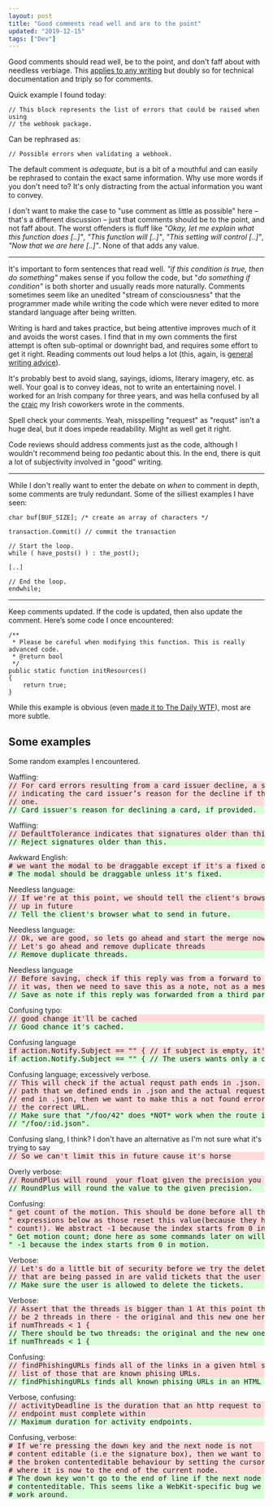 ```yaml
---
layout: post
title: "Good comments read well and are to the point"
updated: "2019-12-15"
tags: ["Dev"]
---
```


Good comments should read well, be to the point, and don't faff about with
needless verbiage. This [applies to any writing][better-writer] but doubly so
for technical documentation and triply so for comments.

Quick example I found today:

    // This block represents the list of errors that could be raised when using
    // the webhook package.

Can be rephrased as:

    // Possible errors when validating a webhook.

The default comment is *adequate*, but is a bit of a mouthful and can easily be
rephrased to contain the exact same information. Why use more words if you don't
need to? It's only distracting from the actual information you want to convey.

I don't want to make the case to "use comment as little as possible" here –
that's a different discussion – just that comments should be to the point, and
not faff about. The worst offenders is fluff like *"Okay, let me explain what
this function does [..]"*, *"This function will [..]"*, *"This setting will
control [..]"*, *"Now that we are here [..]"*. None of that adds any value.

---

It's important to form sentences that read well. *"if this condition is true,
then do something"* makes sense if you follow the code, but "*do something if
condition"* is both shorter and usually reads more naturally. Comments sometimes
seem like an unedited "stream of consciousness" that the programmer made while
writing the code which were never edited to more standard language after being
written.

Writing is hard and takes practice, but being attentive improves much of it and
avoids the worst cases. I find that in my own comments the first attempt is
often sub-optimal or downright bad, and requires some effort to get it right.
Reading comments out loud helps a lot (this, again, is [general writing
advice][read-aloud]).

It's probably best to avoid slang, sayings, idioms, literary imagery, etc. as
well. Your goal is to convey ideas, not to write an entertaining novel. I worked
for an Irish company for three years, and was hella confused by all the
[craic][craic] my Irish coworkers wrote in the comments.

Spell check your comments. Yeah, misspelling "request" as "requst" isn't a huge
deal, but it does impede readability. Might as well get it right.

Code reviews should address comments just as the code, although I wouldn't
recommend being *too* pedantic about this. In the end, there is quit a lot of
subjectivity involved in "good" writing.

---

While I don't really want to enter the debate on *when* to comment in depth,
some comments are truly redundant. Some of the silliest examples I have seen:

	char buf[BUF_SIZE]; /* create an array of characters */

<!-- -->

    transaction.Commit() // commit the transaction

<!-- -->

	// Start the loop.
	while ( have_posts() ) : the_post();

	[..]

	// End the loop.
	endwhile;

----

Keep comments updated. If the code is updated, then also update the comment.
Here’s some code I once encountered:

	/**
	 * Please be careful when modifying this function. This is really advanced code.
	 * @return bool
	 */
	public static function initResources()
	{
		return true;
	}

While this example is obvious (even [made it to The Daily WTF][tdwtf]), most are
more subtle.


Some examples
-------------

Some random examples I encountered.

<style>
.examples > div { margin-top: 1em; }
.examples > div > span { }
.examples > div > pre { margin: 0; }
.examples > div > pre:nth-child(2) { border: none; background-color: #ffdbdb; }
.examples > div > pre:nth-child(3) { border: none; background-color: #d9ffd9; }
</style>

<div class="examples">
<div><span>Waffling:</span>
<pre>// For card errors resulting from a card issuer decline, a short string
// indicating the card issuer’s reason for the decline if they provide
// one.</pre>
<pre>// Card issuer's reason for declining a card, if provided.</pre>
</div>

<div><span>Waffling:</span>
<pre>// DefaultTolerance indicates that signatures older than this will be rejected by ConstructEvent.</pre>
<pre>// Reject signatures older than this.</pre>
</div>


<div><span>Awkward English:</span>
<pre># we want the modal to be draggable except if it's a fixed one</pre>
<pre># The modal should be draggable unless it's fixed.</pre>
</div>

<div><span>Needless language:</span>
<pre>// If we're at this point, we should tell the client's browser what to send
// up in future</pre>
<pre>// Tell the client's browser what to send in future.</pre>
</div>

<div><span>Needless language:</span>
<pre>// Ok, we are good, so lets go ahead and start the merge now.
// Let's go ahead and remove duplicate threads</pre>
<pre>// Remove duplicate threads.</pre>
</div>

<div><span>Needless language</span>
<pre>// Before saving, check if this reply was from a forward to a 3rd party. If
// it was, then we need to save this as a note, not as a message</pre>
<pre>// Save as note if this reply was forwarded from a third party.</pre>
</div>

<div><span>Confusing typo:</span>
<pre>// good change it'll be cached</pre>
<pre>// Good chance it's cached.</pre>
</div>

<div><span>Confusing language</span>
<pre>if action.Notify.Subject == "" { // if subject is empty, it's mean that the user want a copy only</pre>
<pre>if action.Notify.Subject == "" { // The users wants only a copy if the subject is empty.</pre>
</div>

<div><span>Confusing language; excessively verbose.</span>
<pre>// This will check if the actual requst path ends in .json. If the router
// path that we defined ends in .json and the actual request URL does not
// end in .json, then we want to make this a not found error as it's not
// the correct URL.</pre>
<pre>// Make sure that "/foo/42" does *NOT* work when the route is
// "/foo/:id.json".</pre>
</div>

<div><span>Confusing slang, I think? I don't have an alternative as I'm not sure
what it's trying to say</span>
<pre>// So we can't limit this in future cause it's horse</pre>
</div>

<div><span>Overly verbose:</span>
<pre>// RoundPlus will round  your float given the precision you specify: RoundPlus(7.258,2) will return 7.26</pre>
<pre>// RoundPlus will round the value to the given precision.</pre>
</div>

<div><span>Confusing:</span>
<pre>" get count of the motion. This should be done before all the normal
" expressions below as those reset this value(because they have zero
" count!). We abstract -1 because the index starts from 0 in motion.</pre>
<pre>" Get motion count; done here as some commands later on will reset it.
" -1 because the index starts from 0 in motion.</pre>
</div>

<div><span>Verbose:</span>
<pre>// Let's do a little bit of security before we try the delete.  Make sure that all of the tickets
// that are being passed in are valid tickets that the user can delete.</pre>
<pre>// Make sure the user is allowed to delete the tickets.</pre>
</div>

<div><span>Verbose:</span>
<pre>// Assert that the threads is bigger than 1 At this point there should
// be 2 threads in there - the original and this new one here
if numThreads < 1 {</pre>
<pre>// There should be two threads: the original and the new one.
if numThreads < 1 {</pre>
</div>

<div><span>Confusing:</span>
<pre>// findPhishingURLs finds all of the links in a given html string and returns a
// list of those that are known phising URLs.</pre>
<pre>// findPhishingURLs finds all known phising URLs in an HTML string.</pre>
</div>

<div><span>Verbose, confusing:</span>
<pre>// activityDeadline is the duration that an http request to any activity
// endpoint must complete within</pre>
<pre>// Maximum duration for activity endpoints.</pre>
</div>

<div><span>Confusing, verbose:</span>
<pre># If we're pressing the down key and the next node is not
# content editable (i.e the signature box), then we want to fix
# the broken contenteditable behaviour by setting the cursor from
# where it is now to the end of the current node.</pre>
<pre># The down key won't go to the end of line if the next node isn't
# contenteditable. This seems like a WebKit-specific bug we have to
# work around.</pre>
</div>

</div>


[stripe]: https://stripe.com/docs/api/errors
[better-writer]: https://dilbertblog.typepad.com/the_dilbert_blog/2007/06/the_day_you_bec.html
[read-aloud]: https://www.standoutbooks.com/reading-aloud-improve-writing/
[syntax]: https://jameshfisher.com/2014/05/11/your-syntax-highlighter-is-wrong
[tdwtf]: http://thedailywtf.com/articles/Comments?-and-Log-MessagesOH-MY!&-Errors
[craic]: https://en.wikipedia.org/wiki/Craic
